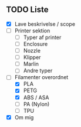 ## TODO Liste

- [x] Lave beskrivelse / scope
- [ ] Printer sektion
    - [ ] Typer af printer
    - [ ] Enclosure
    - [ ] Nozzle
    - [ ] Klipper
    - [ ] Marlin
    - [ ] Andre typer
- [ ] Filamenter overordnet
    - [x] PLA
    - [x] PETG
    - [x] ABS / ASA
    - [ ] PA (Nylon)
    - [ ] TPU
- [x] Om mig